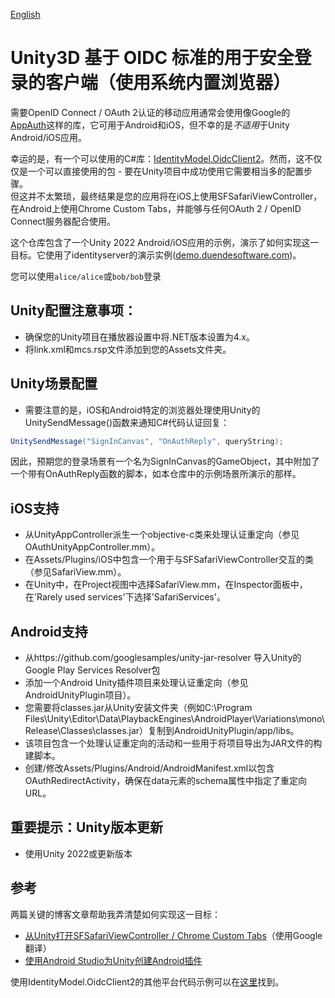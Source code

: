 [English](./README.md)
# Unity3D 基于 OIDC 标准的用于安全登录的客户端（使用系统内置浏览器）

需要OpenID Connect / OAuth 2认证的移动应用通常会使用像Google的[AppAuth](https://github.com/openid/AppAuth-Android)这样的库，它可用于Android和iOS，但不幸的是*不适用*于Unity Android/iOS应用。

幸运的是，有一个可以使用的C#库：[IdentityModel.OidcClient2](https://github.com/IdentityModel/IdentityModel.OidcClient2)。然而，这不仅仅是一个可以直接使用的包 - 要在Unity项目中成功使用它需要相当多的配置步骤。  
但这并不太繁琐，最终结果是您的应用将在iOS上使用SFSafariViewController，在Android上使用Chrome Custom Tabs，并能够与任何OAuth 2 / OpenID Connect服务器配合使用。

这个仓库包含了一个Unity 2022 Android/iOS应用的示例，演示了如何实现这一目标。它使用了identityserver的演示实例([demo.duendesoftware.com](https://demo.duendesoftware.com/))。

您可以使用`alice/alice`或`bob/bob`登录

## Unity配置注意事项：

* 确保您的Unity项目在播放器设置中将.NET版本设置为4.x。
* 将link.xml和mcs.rsp文件添加到您的Assets文件夹。

## Unity场景配置

* 需要注意的是，iOS和Android特定的浏览器处理使用Unity的UnitySendMessage()函数来通知C#代码认证回复：

```csharp
UnitySendMessage("SignInCanvas", "OnAuthReply", queryString);
```

因此，预期您的登录场景有一个名为SignInCanvas的GameObject，其中附加了一个带有OnAuthReply函数的脚本，如本仓库中的示例场景所演示的那样。

## iOS支持

* 从UnityAppController派生一个objective-c类来处理认证重定向（参见OAuthUnityAppController.mm）。
* 在Assets/Plugins/iOS中包含一个用于与SFSafariViewController交互的类（参见SafariView.mm）。
* 在Unity中，在Project视图中选择SafariView.mm，在Inspector面板中，在'Rarely used services'下选择'SafariServices'。

## Android支持

* 从https://github.com/googlesamples/unity-jar-resolver 导入Unity的Google Play Services Resolver包
* 添加一个Android Unity插件项目来处理认证重定向（参见AndroidUnityPlugin项目）。
* 您需要将classes.jar从Unity安装文件夹（例如C:\Program Files\Unity\Editor\Data\PlaybackEngines\AndroidPlayer\Variations\mono\Release\Classes\classes.jar）复制到AndroidUnityPlugin/app/libs。
* 该项目包含一个处理认证重定向的活动和一些用于将项目导出为JAR文件的构建脚本。
* 创建/修改Assets/Plugins/Android/AndroidManifest.xml以包含OAuthRedirectActivity，确保在data元素的schema属性中指定了重定向URL。

## 重要提示：Unity版本更新

* 使用Unity 2022或更新版本

## 参考

两篇关键的博客文章帮助我弄清楚如何实现这一目标：

* [从Unity打开SFSafariViewController / Chrome Custom Tabs](https://qiita.com/lucifuges/items/b17d602417a9a249689f)（使用Google翻译）
* [使用Android Studio为Unity创建Android插件](http://www.thegamecontriver.com/2015/04/android-plugin-unity-android-studio.html)

使用IdentityModel.OidcClient2的其他平台代码示例可以在[这里](https://github.com/IdentityModel/IdentityModel.OidcClient.Samples)找到。
